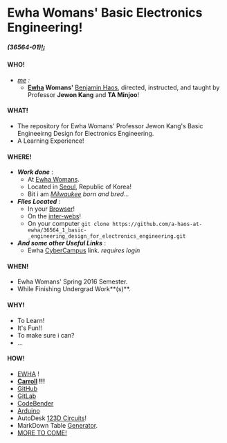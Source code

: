 # Ewha Womans' Basic Electronics Engineering!
<html>
<!-- ToDo: Figure out this a bit more...-->
<div><p><h5>(36564-01)<a href="https://a-haos-at-ewha.github.io/36564_1_basic-_engineering_design_for_electronics_engineering/index.html" target="_blank">!&iexcl;</h5></p></a></div>
</html>

#### **WHO!**
* *[me](http://www.haos.house/) :*
    * **[Ewha](http://www.ewha.ac.kr/) Womans'** [Benjamin Haos](http://www.haos.info/), directed, instructed, and taught by Professor **Jewon Kang** and **TA Minjoo**!

#### **WHAT!**
* The repository for Ewha Womans' Professor Jewon Kang's Basic Engineeirng Design for Electronics Engineering.
* A Learning Experience!

#### **WHERE!**
* ***Work done*** :
    * At [Ewha Womans](http://www.ewha.ac.kr/).
    * Located in [Seoul](https://gist.github.com/anonymous/a43f407eca47d0a6c292a6512bfdf1a8), Republic of Korea!
    * Bit i am *[Milwaukee](https://gist.github.com/65bda82c4b2307c5c5e8533080044d36) born and bred...*
* ***Files Located*** :
    * In your [Browser](https://a-haos-at-ewha.github.io/36564_1_basic-_engineering_design_for_electronics_engineering/)!
    * On the [inter-webs](https://github.com/a-haos-at-ewha/36564_1_basic-_engineering_design_for_electronics_engineering)!
    * On your computer ```git clone https://github.com/a-haos-at-ewha/36564_1_basic-_engineering_design_for_electronics_engineering.git```
* ***And some other Useful Links*** :
    * Ewha [CyberCampus](http://cyber.ewha.ac.kr/course/view.php?id=35971) link. *requires login*

#### **WHEN!**
* Ewha Womans' Spring 2016 Semester.
* While Finishing Undergrad Work**(s)**.

#### **WHY!**
* To Learn!
* It's Fun!!
* To make sure i can?
* ...

#### **HOW!**
* [EWHA](http://www.ewha.ac.kr/mbs/ewhaen/ "Obviously at the top of the list!") !
* **[Carroll](https://www.google.com/url?sa=t&rct=j&q=&esrc=s&source=web&cd=1&cad=rja&uact=8&ved=0ahUKEwiskeqn7dXMAhUh5aYKHe8jCt4QFggeMAA&url=http%3A%2F%2Fwww.carrollu.edu%2F&usg=AFQjCNGMmwKrKbIqObrm9PiyCxAKAwh1XQ&sig2=PtIKfQuF7qPqeVV56oHD0g "Boldly Stated? : Never Second Place!!") !!!**
* [GitHub](https://github.com/KoreaHaos "Hosting This and That!")
* [GitLab](https://gitlab.com/u/koreahaos "The Backyard...")
* [CodeBender](https://codebender.cc/home "THIS IS SUPER HOT!!")
* [Arduino](https://www.arduino.cc/ "The MAIN BASE!!")
* AutoDesk [123D Circuits](https://123d.circuits.io/ "THIS IS SOOOO HOT!!")!
* MarkDown Table [Generator](https://123d.circuits.io/ "This helped a lot... (learning and creating)").
* [MORE TO COME!](http://www.am.ics.keio.ac.jp/~keimiya/researchnote/wp-content/uploads/2013/07/Keepcalmwritecode_1920_10801.png "As far as how i did this and what tools i used")
